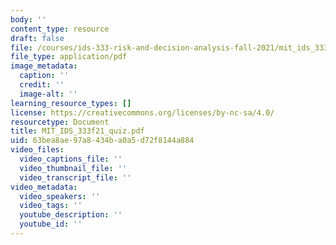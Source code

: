 ```yaml
---
body: ''
content_type: resource
draft: false
file: /courses/ids-333-risk-and-decision-analysis-fall-2021/mit_ids_333f21_quiz.pdf
file_type: application/pdf
image_metadata:
  caption: ''
  credit: ''
  image-alt: ''
learning_resource_types: []
license: https://creativecommons.org/licenses/by-nc-sa/4.0/
resourcetype: Document
title: MIT_IDS_333f21_quiz.pdf
uid: 63bea8ae-97a8-434b-a0a5-d72f8144a884
video_files:
  video_captions_file: ''
  video_thumbnail_file: ''
  video_transcript_file: ''
video_metadata:
  video_speakers: ''
  video_tags: ''
  youtube_description: ''
  youtube_id: ''
---
```

